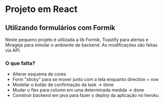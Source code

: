 # Projeto em React
## Utilizando formulários com Formik
Neste pequeno projeto é utilizada a lib Formik, Toastify para alertas e Miragejs para simular o ambiente de backend.
As modificações são feitas via API.

### O que falta?
* Alterar esquema de cores
* Form "sticky" para se mover junto com a tela enquanto direction = row
* Modelar o botão de confirmação da task -> done
* Mudar o flex para column em uma determinada medida -> done
* Construir backend em java para fazer o deploy da aplicação no heroku
